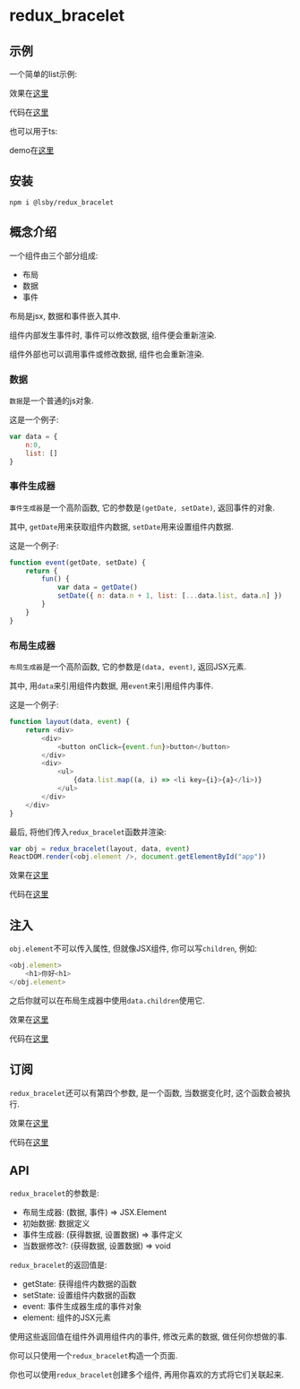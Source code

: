 # redux_bracelet

## 示例

一个简单的list示例:

效果在[这里](https://lsby.github.io/redux_bracelet/demo/demo_01.html)

代码在[这里](https://github.com/lsby/redux_bracelet/blob/main/demo/demo_01.html)

也可以用于ts:

demo在[这里](https://github.com/lsby/redux_bracelet_ts_demo)

## 安装

```shell
npm i @lsby/redux_bracelet
```

## 概念介绍

一个组件由三个部分组成:

- 布局
- 数据
- 事件

布局是jsx, 数据和事件嵌入其中.

组件内部发生事件时, 事件可以修改数据, 组件便会重新渲染.

组件外部也可以调用事件或修改数据, 组件也会重新渲染.

### 数据

`数据`是一个普通的js对象.

这是一个例子:

```js
var data = {
    n:0,
    list: []
}
```

### 事件生成器

`事件生成器`是一个高阶函数, 它的参数是`(getDate, setDate)`, 返回事件的对象.

其中, `getDate`用来获取组件内数据, `setDate`用来设置组件内数据.

这是一个例子:

```js
function event(getDate, setDate) {
    return {
        fun() {
            var data = getDate()
            setDate({ n: data.n + 1, list: [...data.list, data.n] })
        }
    }
}
```

### 布局生成器

`布局生成器`是一个高阶函数, 它的参数是`(data, event)`, 返回JSX元素.

其中, 用`data`来引用组件内数据, 用`event`来引用组件内事件.

这是一个例子:

```js
function layout(data, event) {
    return <div>
        <div>
            <button onClick={event.fun}>button</button>
        </div>
        <div>
            <ul>
                {data.list.map((a, i) => <li key={i}>{a}</li>)}
            </ul>
        </div>
    </div>
}
```

最后, 将他们传入`redux_bracelet`函数并渲染:

```js
var obj = redux_bracelet(layout, data, event)
ReactDOM.render(<obj.element />, document.getElementById("app"))
```

效果在[这里](https://lsby.github.io/redux_bracelet/demo/demo_00.html)

代码在[这里](https://github.com/lsby/redux_bracelet/blob/main/demo/demo_00.html)

## 注入

`obj.element`不可以传入属性, 但就像JSX组件, 你可以写`children`, 例如:

```js
<obj.element>
    <h1>你好<h1>
</obj.element>
```

之后你就可以在布局生成器中使用`data.children`使用它.

效果在[这里](https://lsby.github.io/redux_bracelet/demo/demo_02.html)

代码在[这里](https://github.com/lsby/redux_bracelet/blob/main/demo/demo_02.html)

## 订阅

`redux_bracelet`还可以有第四个参数, 是一个函数, 当数据变化时, 这个函数会被执行.

效果在[这里](https://lsby.github.io/redux_bracelet/demo/demo_03.html)

代码在[这里](https://github.com/lsby/redux_bracelet/blob/main/demo/demo_03.html)

## API

`redux_bracelet`的参数是:

- 布局生成器: (数据, 事件) => JSX.Element
- 初始数据: 数据定义
- 事件生成器: (获得数据, 设置数据) => 事件定义
- 当数据修改?: (获得数据, 设置数据) => void

`redux_bracelet`的返回值是:

- getState: 获得组件内数据的函数
- setState: 设置组件内数据的函数
- event: 事件生成器生成的事件对象
- element: 组件的JSX元素

使用这些返回值在组件外调用组件内的事件, 修改元素的数据, 做任何你想做的事.

你可以只使用一个`redux_bracelet`构造一个页面.

你也可以使用`redux_bracelet`创建多个组件, 再用你喜欢的方式将它们关联起来.
